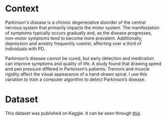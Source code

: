 # Context
Parkinson's disease is a chronic degenerative disorder of the central nervous system that primarily impacts the motor system. The manifestation of symptoms typically occurs gradually and, as the disease progresses, non-motor symptoms tend to become more prevalent. Additionally, depression and anxiety frequently coexist, affecting over a third of individuals with PD. 

Parkinson’s disease cannot be cured, but early detection and medication can improve symptoms and quality of life. A study found that drawing speed and pen pressure differed in Parkinson’s patients. Tremors and muscle rigidity affect the visual appearance of a hand-drawn spiral. I use this variation to train a computer algorithm to detect Parkinson’s disease.

# Dataset
This dataset was published on Kaggle. It can be seen through [this](https://www.kaggle.com/code/basel99/parkinson-s-disease-detection/input)
